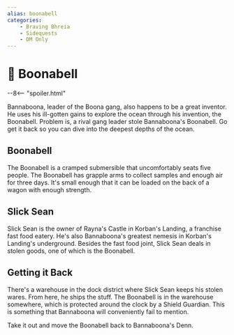 ```yaml
---
alias: boonabell
categories:
    - Braving Bhreia
    - Sidequests
    - DM Only
---
```


# 🔐 Boonabell

--8<-- "spoiler.html"

Bannaboona, leader of the Boona gang, also happens to be a great inventor. He uses his ill-gotten gains to explore the ocean through his invention, the Boonabell. Problem is, a rival gang leader stole Bannaboona's Boonabell. Go get it back so you can dive into the deepest depths of the ocean.

## Boonabell

The Boonabell is a cramped submersible that uncomfortably seats five people. The Boonabell has grapple arms to collect samples and enough air for three days. It's small enough that it can be loaded on the back of a wagon with enough strength.

## Slick Sean

Slick Sean is the owner of Rayna's Castle in Korban's Landing, a franchise fast food eatery. He's also Bannaboona's greatest nemesis in Korban's Landing's underground. Besides the fast food joint, Slick Sean deals in stolen goods, one of which is the Boonabell.

## Getting it Back

There's a warehouse in the dock district where Slick Sean keeps his stolen wares. From here, he ships the stuff. The Boonabell is in the warehouse somewhere, which is protected around the clock by a Shield Guardian. This is something that Bannaboona will conveniently fail to mention.

Take it out and move the Boonabell back to Bannaboona's Denn.
